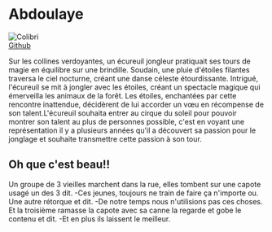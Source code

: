 # Abdoulaye
![Colibri](colibri.jpeg) <br>
[Github](https://github.com/Abdoulaye33)


Sur les collines verdoyantes, un écureuil jongleur pratiquait ses tours de magie en équilibre sur une brindille. Soudain, une pluie d'étoiles filantes traversa le ciel nocturne, créant une danse céleste étourdissante. Intrigué, l'écureuil se mit à jongler avec les étoiles, créant un spectacle magique qui émerveilla les animaux de la forêt. Les étoiles, enchantées par cette rencontre inattendue, décidèrent de lui accorder un vœu en récompense de son talent.L'écureuil souhaita entrer au cirque du soleil pour pouvoir montrer son talent au plus de personnes possible, c'est en voyant une représentation il y a plusieurs années qu'il a découvert sa passion pour le jonglage et souhaite transmettre cette passion à son tour.

## Oh que c'est beau!!  

Un groupe de 3 vieilles marchent dans la rue, elles tombent sur une capote usagé un des 3 dit.
-Ces jeunes, toujours ne train de faire ça n'importe ou.
Une autre rétorque et dit.
-De notre temps nous n'utilisions pas ces choses.
Et la troisième ramasse la capote avec sa canne la regarde et gobe le contenu et dit.
-Et en plus ils laissent le meilleur.
